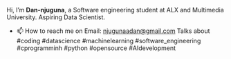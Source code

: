 Hi, I’m <b>Dan-njuguna</b>, a Software engineering student at ALX and Multimedia University. Aspiring Data Scientist.
- 📫 How to reach me on Email: njugunaadan@gmail.com
Talks about #coding #datascience #machinelearning #software_engineering #cprogramminh #python #opensource #AIdevelopment
<!---
Dan-njuguna/Dan-njuguna is a ✨ special ✨ repository because its `README.md` (this file) appears on your GitHub profile.
You can click the Preview link to take a look at your changes.
--->
